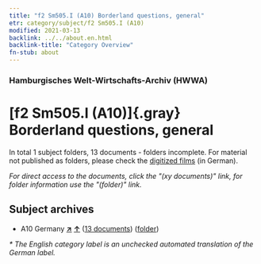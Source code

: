 ```yaml
---
title: "f2 Sm505.I (A10) Borderland questions, general"
etr: category/subject/f2 Sm505.I (A10)
modified: 2021-03-13
backlink: ../../about.en.html
backlink-title: "Category Overview"
fn-stub: about
---
```


### Hamburgisches Welt-Wirtschafts-Archiv (HWWA)
# [f2 Sm505.I (A10)]{.gray}&#8201; Borderland questions, general&#160; 





In total 1 subject folders, 13 documents - folders incomplete.
For material not published as folders, please check the [digitized films](/film/h1_sh) (in German).

_For direct access to the documents, click the "(xy documents)" link, for folder information use the "(folder)" link._

## Subject archives


- A10 Germany [**&nearr;**](../../../geo/i/126128/about.en.html "Germany (all folders)") [**&uarr;**](../../../geo/about.en.html#A10 "Country category system") (<a href="https://pm20.zbw.eu/dfgview/sh/126128,144342" title="about: Germany : Borderland questions, general" target="_blank">13 documents</a>) ([folder](http://purl.org/pressemappe20/folder/sh/126128,144342))


_* The English category label is an unchecked automated translation of the German label._

